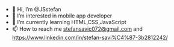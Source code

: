 - 👋 Hi, I’m @JSstefan
- 👀 I’m interested in mobile app developer
- 🌱 I’m currently learning HTML,CSS,JavaScript
- 📫 How to reach me stefansavic072@gmail.com and https://www.linkedin.com/in/stefan-savi%C4%87-3b2812242/

<!---
JSstefan/JSstefan is a ✨ special ✨ repository because its `README.md` (this file) appears on your GitHub profile.
You can click the Preview link to take a look at your changes.
--->
